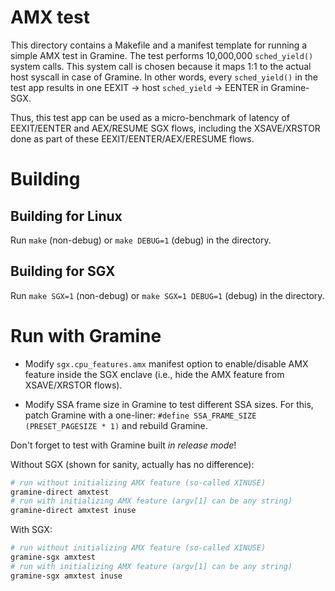 # AMX test

This directory contains a Makefile and a manifest template for running a simple
AMX test in Gramine. The test performs 10,000,000 `sched_yield()` system calls.
This system call is chosen because it maps 1:1 to the actual host syscall in
case of Gramine. In other words, every `sched_yield()` in the test app results
in one EEXIT -> host `sched_yield` -> EENTER in Gramine-SGX.

Thus, this test app can be used as a micro-benchmark of latency of EEXIT/EENTER
and AEX/RESUME SGX flows, including the XSAVE/XRSTOR done as part of these
EEXIT/EENTER/AEX/ERESUME flows.

# Building

## Building for Linux

Run `make` (non-debug) or `make DEBUG=1` (debug) in the directory.

## Building for SGX

Run `make SGX=1` (non-debug) or `make SGX=1 DEBUG=1` (debug) in the directory.

# Run with Gramine

- Modify `sgx.cpu_features.amx` manifest option to enable/disable AMX feature
  inside the SGX enclave (i.e., hide the AMX feature from XSAVE/XRSTOR flows).

- Modify SSA frame size in Gramine to test different SSA sizes. For this, patch
  Gramine with a one-liner: `#define SSA_FRAME_SIZE (PRESET_PAGESIZE * 1)` and
  rebuild Gramine.

Don't forget to test with Gramine built *in release mode*!

Without SGX (shown for sanity, actually has no difference):
```sh
# run without initializing AMX feature (so-called XINUSE)
gramine-direct amxtest
# run with initializing AMX feature (argv[1] can be any string)
gramine-direct amxtest inuse
```

With SGX:
```sh
# run without initializing AMX feature (so-called XINUSE)
gramine-sgx amxtest
# run with initializing AMX feature (argv[1] can be any string)
gramine-sgx amxtest inuse
```
